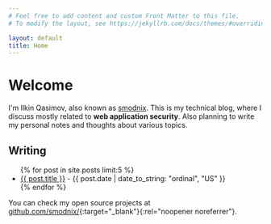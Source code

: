 ```yaml
---
# Feel free to add content and custom Front Matter to this file.
# To modify the layout, see https://jekyllrb.com/docs/themes/#overriding-theme-defaults

layout: default
title: Home
---
```

# Welcome

I'm Ilkin Qasimov, also known as [smodnix](/about). This is my technical blog, where I discuss mostly related to **web application security**. Also planning to write my personal notes and thoughts about various topics. 

## Writing
<ul>
  {% for post in site.posts limit:5 %}
    <li>
      <a href="{{ post.url | relative_url }}">{{ post.title }}</a> - {{ post.date | date_to_string: "ordinal", "US" }}
    </li>
  {% endfor %}
</ul>

You can check my open source projects at [github.com/smodnix/](https://github.com/smodnix){:target="_blank"}{:rel="noopener noreferrer"}.
